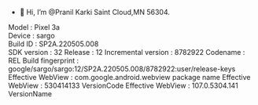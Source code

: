 - 👋 Hi, I’m @Pranil Karki 
     Saint Cloud,MN 56304.

Model                : Pixel 3a      
Device               : sargo  
Build ID             : SP2A.220505.008        
SDK version          : 32
Release              : 12
Incremental version  : 8782922
Codename             : REL
Build fingerprint    : google/sargo/sargo:12/SP2A.220505.008/8782922:user/release-keys
Effective WebView    : com.google.android.webview
package name 
Effective WebView    : 530414133
VersionCode
Effective WebView    : 107.0.5304.141
VersionName          






